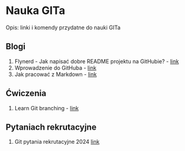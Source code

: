 # Nauka GITa  
Opis: linki i komendy przydatne do nauki GITa
## Blogi
1. Flynerd - Jak napisać dobre README projektu na GitHubie? - [link](https://www.flynerd.pl/2018/06/jak-napisac-dobre-readme-projektu-na-githubie.html)
2. Wprowadzenie do GitHuba - [link](https://github.com/skills/introduction-to-github)
3. Jak pracować z Markdown - [link](https://github.com/skills/communicate-using-markdown)
## Ćwiczenia
1. Learn Git branching - [link](https://learngitbranching.js.org/)
## Pytaniach rekrutacyjne
1. Git pytania rekrutacyjne 2024 [link](https://mockit.pl/blog/pytania-rekrutacyjne-git)
